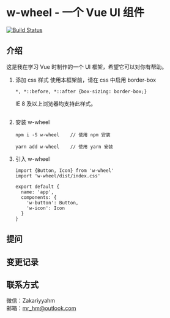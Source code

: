 # w-wheel - 一个 Vue UI 组件

[![Build Status](https://travis-ci.org/kariyyahm/w-wheel.svg?branch=master)](https://travis-ci.org/kariyyahm/w-wheel)

## 介绍
这是我在学习 Vue 时制作的一个 UI 框架，希望它可以对你有帮助。<br>
1. 添加 css 样式
    使用本框架前，请在 css 中启用 border-box
    ```
    *, *::before, *::after {box-sizing: border-box;}
    ```
    IE 8 及以上浏览器均支持此样式。
    ```
2. 安装 w-wheel
    ```
    npm i -S w-wheel    // 使用 npm 安装
    
    yarn add w-wheel    // 使用 yarn 安装
    ```
3. 引入 w-wheel
    ```
    import {Button, Icon} from 'w-wheel'
    import 'w-wheel/dist/index.css'
    
    export default {
      name: 'app',
      components: {
        'w-button': Button,
        'w-icon': Icon
      }
    }
    ```

## 提问

## 变更记录

## 联系方式

微信：Zakariyyahm <br>
邮箱：mr_hm@outlook.com 

